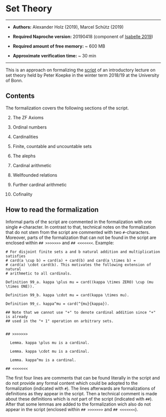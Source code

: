 # Set Theory


---

- **Authors:** Alexander Holz (2019), Marcel Schütz (2019)

- **Required Naproche version:** 20190418 (component of [Isabelle 2019][1])

- **Required amount of free memory:** ~ 600 MB

- **Approximate verification time:** ~ 30 min

---


This is an approach on formalizing the [script][3] of an introductory lecture on
set theory held by Peter Koepke in the winter term 2018/19 at the University of
Bonn.


## Contents

The formalization covers the following sections of the script.

 2. The ZF Axioms

 3. Ordinal numbers

 8. Cardinalities

 9. Finite, countable and uncountable sets

10. The alephs

11. Cardinal arithmetic

12. Wellfounded relations

13. Further cardinal arithmetic

14. Cofinality


## How to read the formalization

Informal parts of the script are commented in the formalization with one single
`#`-character. In contrast to that, technical notes on the formalization that do
not stem from the script are commented with two `#`-characters. Moreover, parts
of the formalization that can not be found in the script are enclosed within
`## >>>>>>>` and `## <<<<<<<`. Example:

```
# For disjoint finite sets a and b natural addition and multiplication satisfies
# card(a \cup b) = card(a) + card(b) and card(a \times b) =
# card(a) \cdot card(b). This motivates the following extension of natural
# arithmetic to all cardinals.

Definition 99_a. kappa \plus mu = card((kappa \times ZERO) \cup (mu \times ONE)).

Definition 99_b. kappa \cdot mu = card(kappa \times mu).

Definition 99_c. kappa^mu = card(^{mu}{kappa}).

## Note that we cannot use "+" to denote cardinal addition since "+" is already
## used in the "+ 1" operation on arbitrary sets.


## >>>>>>>

  Lemma. kappa \plus mu is a cardinal.

  Lemma. kappa \cdot mu is a cardinal.

  Lemma. kappa^mu is a cardinal.

## <<<<<<<
```

The first four lines are comments that can be found literally in the script and
do not provide any formal content which could be adopted to the formalization
(indicated with `#`). The lines afterwards are formalizations of definitions as
they appear in the script. Then a technical comment is made about these
definitions which is _not_ part of the script (indicated with `##`). After that
some lemmas are added to the formalization wich also do not appear in the script
(enclosed within `## >>>>>>>` and `## <<<<<<<`).



[1]: <https://sketis.net/2019/isabelle-naproche-for-automatic-proof-checking-of-ordinary-mathematical-texts>
[2]: <http://wwwlehre.dhbw-stuttgart.de/~sschulz/E/Archive.html>
[3]: <http://www.math.uni-bonn.de/ag/logik/teaching/2018WS/set_theory/current_scriptum.pdf>
